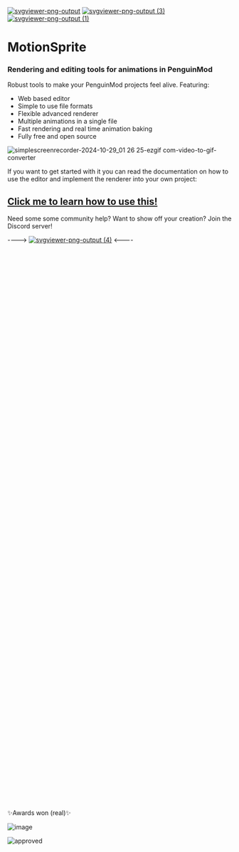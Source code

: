 [![svgviewer-png-output](https://github.com/user-attachments/assets/8d8e02a0-13c7-4c13-8bbf-91ffd87b02dc)](https://penguinmod.com)
[![svgviewer-png-output (3)](https://github.com/user-attachments/assets/cb7f5d0f-53c3-460c-af48-74c11e8b758c)](https://pen-group.github.io/)
[![svgviewer-png-output (1)](https://github.com/user-attachments/assets/68934725-8189-47ba-99ef-44ec0c51ee6b)](https://theshovel.rocks)


# MotionSprite
### Rendering and editing tools for animations in PenguinMod

Robust tools to make your PenguinMod projects feel alive. Featuring:
<ul>
<li>Web based editor</li>
<li>Simple to use file formats</li>
<li>Flexible advanced renderer</li>
<li>Multiple animations in a single file</li>
<li>Fast rendering and real time animation baking </li>
<li>Fully free and open source</li>
</ul>

![simplescreenrecorder-2024-10-29_01 26 25-ezgif com-video-to-gif-converter](https://github.com/user-attachments/assets/eed0690d-971b-4ec7-82f4-2a1e80fc5077)

If you want to get started with it you can read the documentation on how to use the editor and implement the renderer
into your own project: 
## [Click me to learn how to use this!](https://github.com/TheShovel/MotionSprite/blob/main/docs.md)

Need some some community help? Want to show off your creation? Join the Discord server!

----> [![svgviewer-png-output (4)](https://github.com/user-attachments/assets/0b3fcf4b-a0cb-4096-acdd-cf2410b4e02f)](https://discord.com/invite/cEm3J6Ng24) <----


<br><br><br><br><br><br><br><br><br><br><br><br><br><br><br><br><br><br><br><br><br><br><br><br><br><br><br><br><br><br><br><br><br><br><br><br><br><br><br><br><br><br><br><br><br><br><br><br><br><br><br><br><br><br><br><br><br><br><br><br><br><br><br><br><br><br><br><br><br><br><br><br><br><br>
✨Awards won (real)✨

![image](https://github.com/user-attachments/assets/b076d914-c2a7-42ae-a246-1aea5d4aef64)

![approved](https://github.com/user-attachments/assets/836294b6-c3b5-4f12-a245-7dd0004bba44)

